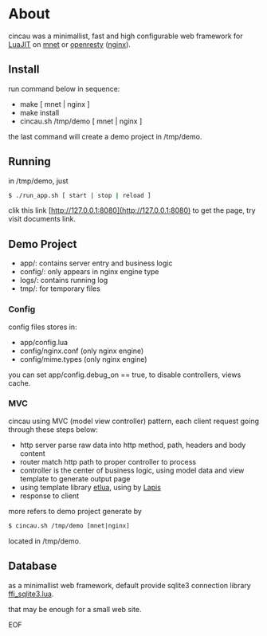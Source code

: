 
# About

cincau was a minimallist, fast and high configurable web framework for [LuaJIT](http://luajit.org) on [mnet](https://github.com/lalawue/m_net) or [openresty](http://openresty.org/cn/) ([nginx](https://www.nginx.com)).

## Install

run command below in sequence:

- make [ mnet | nginx ]
- make install
- cincau.sh /tmp/demo [ mnet | nginx ]

the last command will create a demo project in /tmp/demo.

## Running

in /tmp/demo, just 

```sh
$ ./run_app.sh [ start | stop | reload ]
```

clik this link [http://127.0.0.1:8080](http://127.0.0.1:8080) to get the page, try visit documents link.

## Demo Project

- app/: contains server entry and business logic
- config/: only appears in nginx engine type
- logs/: contains running log
- tmp/: for temporary files

### Config

config files stores in:

- app/config.lua
- config/nginx.conf (only nginx engine)
- config/mime.types (only nginx engine)

you can set app/config.debug_on == true, to disable controllers, views cache.

### MVC

cincau using MVC (model view controller) pattern, each client request going through these steps below:

- http server parse raw data into http method, path, headers and body content
- router match http path to proper controller to process
- controller is the center of business logic, using model data and view template to generate output page
- using template library [etlua](https://github.com/leafo/etlua), using by [Lapis](https://github.com/leafo/lapis)
- response to client

more refers to demo project generate by 

```sh
$ cincau.sh /tmp/demo [mnet|nginx]
```

located in /tmp/demo.

## Database

as a minimallist web framework, default provide sqlite3 connection library [ffi_sqlite3.lua](https://github.com/lalawue/cincau/blob/master/cincau/db/ffi_lsqlite3.lua).

that may be enough for a small web site.

EOF
